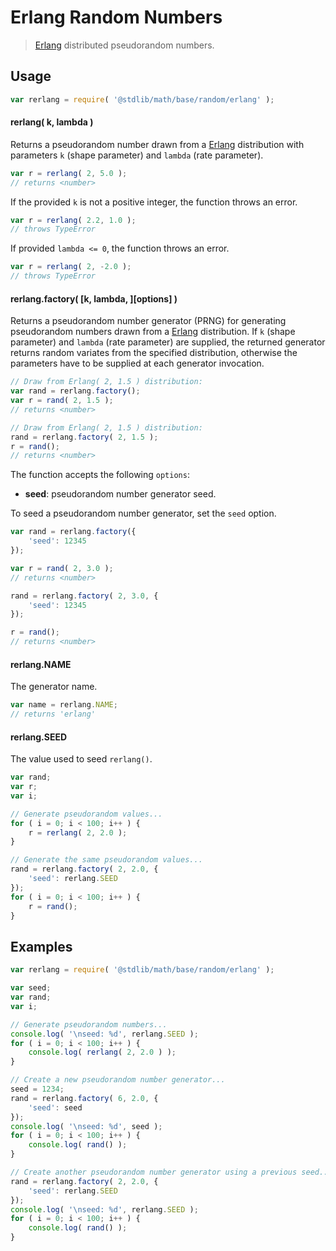 Erlang Random Numbers
===

> [Erlang][erlang] distributed pseudorandom numbers.


<!-- <usage> -->

## Usage

``` javascript
var rerlang = require( '@stdlib/math/base/random/erlang' );
```

#### rerlang( k, lambda )

Returns a pseudorandom number drawn from a [Erlang][erlang] distribution with parameters `k` (shape parameter) and `lambda` (rate parameter).

``` javascript
var r = rerlang( 2, 5.0 );
// returns <number>
```

If the provided `k` is not a positive integer, the function throws an error.

``` javascript
var r = rerlang( 2.2, 1.0 );
// throws TypeError
```

If provided `lambda <= 0`, the function throws an error.

``` javascript
var r = rerlang( 2, -2.0 );
// throws TypeError
```

#### rerlang.factory( \[k, lambda, \]\[options\] )

Returns a pseudorandom number generator (PRNG) for generating pseudorandom numbers drawn from a [Erlang][erlang] distribution. If `k` (shape parameter) and `lambda` (rate parameter) are supplied, the returned generator returns random variates from the specified distribution, otherwise the parameters have to be supplied at each generator invocation.

``` javascript
// Draw from Erlang( 2, 1.5 ) distribution:
var rand = rerlang.factory();
var r = rand( 2, 1.5 );
// returns <number>

// Draw from Erlang( 2, 1.5 ) distribution:
rand = rerlang.factory( 2, 1.5 );
r = rand();
// returns <number>
```

The function accepts the following `options`:

* __seed__: pseudorandom number generator seed.

To seed a pseudorandom number generator, set the `seed` option.

``` javascript
var rand = rerlang.factory({
    'seed': 12345
});

var r = rand( 2, 3.0 );
// returns <number>

rand = rerlang.factory( 2, 3.0, {
    'seed': 12345
});

r = rand();
// returns <number>
```

#### rerlang.NAME

The generator name.

``` javascript
var name = rerlang.NAME;
// returns 'erlang'
```

#### rerlang.SEED

The value used to seed `rerlang()`.

``` javascript
var rand;
var r;
var i;

// Generate pseudorandom values...
for ( i = 0; i < 100; i++ ) {
    r = rerlang( 2, 2.0 );
}

// Generate the same pseudorandom values...
rand = rerlang.factory( 2, 2.0, {
    'seed': rerlang.SEED
});
for ( i = 0; i < 100; i++ ) {
    r = rand();
}
```

<!-- </usage> -->


<!-- <examples> -->

## Examples

``` javascript
var rerlang = require( '@stdlib/math/base/random/erlang' );

var seed;
var rand;
var i;

// Generate pseudorandom numbers...
console.log( '\nseed: %d', rerlang.SEED );
for ( i = 0; i < 100; i++ ) {
    console.log( rerlang( 2, 2.0 ) );
}

// Create a new pseudorandom number generator...
seed = 1234;
rand = rerlang.factory( 6, 2.0, {
    'seed': seed
});
console.log( '\nseed: %d', seed );
for ( i = 0; i < 100; i++ ) {
    console.log( rand() );
}

// Create another pseudorandom number generator using a previous seed...
rand = rerlang.factory( 2, 2.0, {
    'seed': rerlang.SEED
});
console.log( '\nseed: %d', rerlang.SEED );
for ( i = 0; i < 100; i++ ) {
    console.log( rand() );
}
```

<!-- </examples> -->


<!-- <links> -->

[erlang]: https://en.wikipedia.org/wiki/Erlang_distribution

<!-- </links> -->
